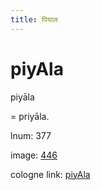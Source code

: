 ```yaml
---
title: पियाल
---
```


# piyAla

piyāla  <div n="P" />= priyāla.

lnum: 377

image: [446](https://www.sanskrit-lexicon.uni-koeln.de/scans/csl-apidev/servepdf.php?dict=snp&page=446)

cologne link: [piyAla](https://sanskrit-lexicon.uni-koeln.de/scans/csl-apidev/getword.php?dict=snp&key=piyAla)

